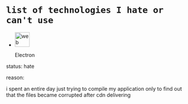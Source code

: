 # `list of technologies I hate or can't use`

-  <img src="https://skillicons.dev/icons?i=electron" alt="web dev" height="40"/><p>     </p>Electron



status: hate

reason:

i spent an entire day just trying to compile my application only to find out that the files became corrupted after cdn delivering
